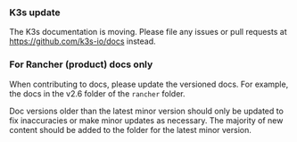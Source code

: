 ### K3s update

The K3s documentation is moving. Please file any issues or pull requests at https://github.com/k3s-io/docs instead.

### For Rancher (product) docs only

When contributing to docs, please update the versioned docs. For example, the docs in the v2.6 folder of the `rancher` folder.

Doc versions older than the latest minor version should only be updated to fix inaccuracies or make minor updates as necessary. The majority of new content should be added to the folder for the latest minor version.
